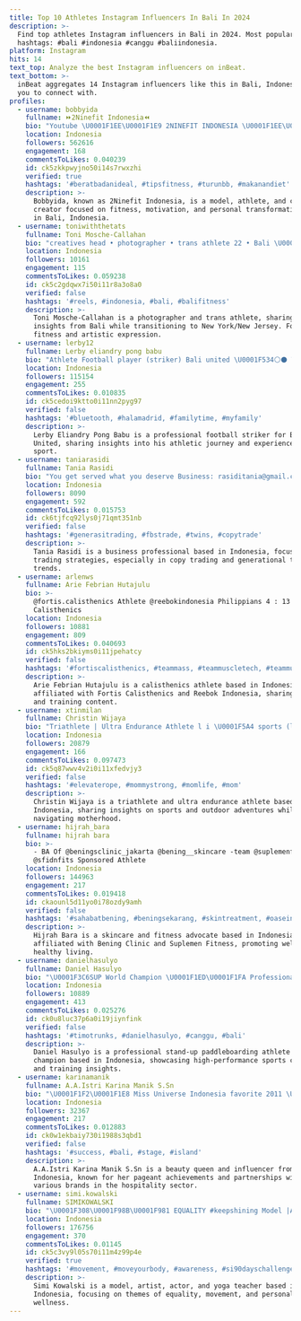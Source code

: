 ```yaml
---
title: Top 10 Athletes Instagram Influencers In Bali In 2024
description: >-
  Find top athletes Instagram influencers in Bali in 2024. Most popular
  hashtags: #bali #indonesia #canggu #baliindonesia.
platform: Instagram
hits: 14
text_top: Analyze the best Instagram influencers on inBeat.
text_bottom: >-
  inBeat aggregates 14 Instagram influencers like this in Bali, Indonesia for
  you to connect with.
profiles:
  - username: bobbyida
    fullname: ⏩2Ninefit Indonesia⏪
    bio: "Youtube \U0001F1EE\U0001F1E9 2NINEFIT INDONESIA \U0001F1EE\U0001F1E9 Model / Athlete / Content Creator ANS Performance Athlete Bali | Indonesia Inspire \U0001F525 | Motivate \U0001F680 | Transform \U0001F501"
    location: Indonesia
    followers: 562616
    engagement: 168
    commentsToLikes: 0.040239
    id: ck5zkkpwyjno50i14s7rwxzhi
    verified: true
    hashtags: '#beratbadanideal, #tipsfitness, #turunbb, #makanandiet'
    description: >-
      Bobbyida, known as 2Ninefit Indonesia, is a model, athlete, and content
      creator focused on fitness, motivation, and personal transformation based
      in Bali, Indonesia.
  - username: toniwiththetats
    fullname: Toni Mosche-Callahan
    bio: "creatives head • photographer • trans athlete 22 • Bali \U0001F51C NYC/NJ taking L’s so you don’t have to x \U0001FA76"
    location: Indonesia
    followers: 10161
    engagement: 115
    commentsToLikes: 0.059238
    id: ck5c2gdqwx7i50i11r8a3o8a0
    verified: false
    hashtags: '#reels, #indonesia, #bali, #balifitness'
    description: >-
      Toni Mosche-Callahan is a photographer and trans athlete, sharing creative
      insights from Bali while transitioning to New York/New Jersey. Focused on
      fitness and artistic expression.
  - username: lerby12
    fullname: Lerby eliandry pong babu
    bio: "Athlete Football player (striker) Bali united \U0001F534⚪⚫ Tuhan yesus memberkati\U0001F64F\U0001F607 \U0001F470 risma, @30r12 \U0001F4E9 DM for business"
    location: Indonesia
    followers: 115154
    engagement: 255
    commentsToLikes: 0.010835
    id: ck5cedoi9ktto0i11nn2pyg97
    verified: false
    hashtags: '#bluetooth, #halamadrid, #familytime, #myfamily'
    description: >-
      Lerby Eliandry Pong Babu is a professional football striker for Bali
      United, sharing insights into his athletic journey and experiences in the
      sport.
  - username: taniarasidi
    fullname: Tania Rasidi
    bio: "You get served what you deserve Business: rasiditania@gmail.com \U0001F4CD@pebasketkembar"
    location: Indonesia
    followers: 8090
    engagement: 592
    commentsToLikes: 0.015753
    id: ck6tjfcq92lys0j71qmt351nb
    verified: false
    hashtags: '#generasitrading, #fbstrade, #twins, #copytrade'
    description: >-
      Tania Rasidi is a business professional based in Indonesia, focusing on
      trading strategies, especially in copy trading and generational trading
      trends.
  - username: arlenws
    fullname: Arie Febrian Hutajulu
    bio: >-
      @fortis.calisthenics Athlete @reebokindonesia Philippians 4 : 13
      Calisthenics
    location: Indonesia
    followers: 10881
    engagement: 809
    commentsToLikes: 0.040693
    id: ck5hks2bkiyms0i11jpehatcy
    verified: false
    hashtags: '#fortiscalisthenics, #teammass, #teammuscletech, #teammuscletechindonesia'
    description: >-
      Arie Febrian Hutajulu is a calisthenics athlete based in Indonesia,
      affiliated with Fortis Calisthenics and Reebok Indonesia, sharing fitness
      and training content.
  - username: xtinmilan
    fullname: Christin Wijaya
    bio: "Triathlete | Ultra Endurance Athlete l i \U0001F5A4 sports (lg suka gunung) Mom of Milan & 5 of \U0001F431#xtinmilan @cannondale.id @wahoofitness.id @ @oakley"
    location: Indonesia
    followers: 20879
    engagement: 166
    commentsToLikes: 0.097473
    id: ck5q87wwv4v2i0i11xfedvjy3
    verified: false
    hashtags: '#elevaterope, #mommystrong, #momlife, #mom'
    description: >-
      Christin Wijaya is a triathlete and ultra endurance athlete based in
      Indonesia, sharing insights on sports and outdoor adventures while
      navigating motherhood.
  - username: hijrah_bara
    fullname: hijrah bara
    bio: >-
      - BA Of @beningsclinic_jakarta @bening__skincare -team @suplemenfitnesid &
      @sfidnfits Sponsored Athlete
    location: Indonesia
    followers: 144963
    engagement: 217
    commentsToLikes: 0.019418
    id: ckaounl5d11yo0i78ozdy9amh
    verified: false
    hashtags: '#sahabatbening, #beningsekarang, #skintreatment, #oaseindonesia1212'
    description: >-
      Hijrah Bara is a skincare and fitness advocate based in Indonesia,
      affiliated with Bening Clinic and Suplemen Fitness, promoting wellness and
      healthy living.
  - username: danielhasulyo
    fullname: Daniel Hasulyo
    bio: "\U0001F3C6SUP World Champion \U0001F1ED\U0001F1FA Professional Athlete @starboardsup https://sup.star-board.com/ @compressport @timotrunks"
    location: Indonesia
    followers: 10889
    engagement: 413
    commentsToLikes: 0.025276
    id: ck0u8luc37p6a0i19jiynfink
    verified: false
    hashtags: '#timotrunks, #danielhasulyo, #canggu, #bali'
    description: >-
      Daniel Hasulyo is a professional stand-up paddleboarding athlete and world
      champion based in Indonesia, showcasing high-performance sports content
      and training insights.
  - username: karinamanik
    fullname: A.A.Istri Karina Manik S.Sn
    bio: "\U0001F1F2\U0001F1E8 Miss Universe Indonesia favorite 2011 \U0001F1F2\U0001F1E8 Miss Bali 2011 \U0001F1F2\U0001F1E8 3RU Miss Harmony World2017 @theavocadofactory @bb52burgers @hippiefishbali @theshadypig"
    location: Indonesia
    followers: 32367
    engagement: 217
    commentsToLikes: 0.012883
    id: ck0w1ekbaiy730i1988s3qbd1
    verified: false
    hashtags: '#success, #bali, #stage, #island'
    description: >-
      A.A.Istri Karina Manik S.Sn is a beauty queen and influencer from
      Indonesia, known for her pageant achievements and partnerships with
      various brands in the hospitality sector.
  - username: simi.kowalski
    fullname: SIMIKOWALSKI
    bio: "\U0001F308\U0001F98B\U0001F981 EQUALITY #keepshining Model |Artist | Actor | Former Athlete | TV- Face | Yoga-Teacher \U0001F525 collab: \U0001F4E7simikowalski44@gmail.com"
    location: Indonesia
    followers: 176756
    engagement: 370
    commentsToLikes: 0.01145
    id: ck5c3vy9l05s70i11m4z99p4e
    verified: true
    hashtags: '#movement, #moveyourbody, #awareness, #si90dayschallenge'
    description: >-
      Simi Kowalski is a model, artist, actor, and yoga teacher based in
      Indonesia, focusing on themes of equality, movement, and personal
      wellness.
---
```


